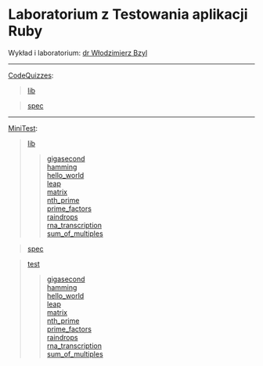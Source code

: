 # Laboratorium z Testowania aplikacji Ruby

Wykład i laboratorium: [dr Włodzimierz Bzyl](https://github.com/egzamin/tar)

***************************

[CodeQuizzes](CodeQuizzes):  
> [lib](CodeQuizzes/lib)

> [spec](CodeQuizzes/spec)

***************************

[MiniTest](MiniTest):  
> [lib](MiniTest/lib)
>>[gigasecond](MiniTest/lib/gigasecond.rb)  
>>[hamming](MiniTest/lib/hamming.rb)  
>>[hello_world](MiniTest/lib/hello_world.rb)  
>>[leap](MiniTest/lib/leap.rb)  
>>[matrix](MiniTest/lib/matrix.rb)  
>>[nth_prime](MiniTest/lib/nth_prime.rb)  
>>[prime_factors](MiniTest/lib/prime_factors.rb)  
>>[raindrops](MiniTest/lib/raindrops.rb)  
>>[rna_transcription](MiniTest/lib/rna_transcription.rb)  
>>[sum_of_multiples](MiniTest/lib/sum_of_multiples.rb)

> [spec](MiniTest/spec)

> [test](MiniTest/test)
>>[gigasecond](MiniTest/test/gigasecond/gigasecond_test.rb)  
>>[hamming](MiniTest/test/hamming/hamming_test.rb)  
>>[hello_world](MiniTest/test/hello-world/hello_world_test.rb)  
>>[leap](MiniTest/test/leap/leap_test.rb)  
>>[matrix](MiniTest/test/matrix/matrix_test.rb)  
>>[nth_prime](MiniTest/test/nth-prime/nth_prime_test.rb)  
>>[prime_factors](MiniTest/test/prime-factors/prime_factors_test.rb)  
>>[raindrops](MiniTest/test/raindrops/raindrops_test.rb)  
>>[rna_transcription](MiniTest/test/rna-transcription/rna_transcription_test.rb)  
>>[sum_of_multiples](MiniTest/test/sum-of-multiples/sum_of_multiples_test.rb) 
